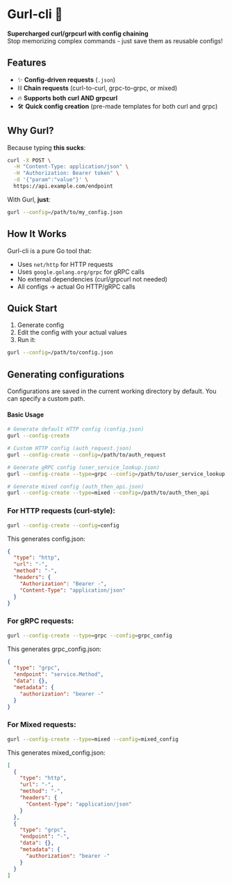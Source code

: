 # Gurl-cli 🚀

**Supercharged curl/grpcurl with config chaining**  
Stop memorizing complex commands - just save them as reusable configs!

## Features

- ✨ **Config-driven requests** (`.json`)
- ⛓️ **Chain requests** (curl-to-curl, grpc-to-grpc, or mixed)
- 🔥 **Supports both curl AND grpcurl**
- 🛠️ **Quick config creation** (pre-made templates for both curl and grpc)

## Why Gurl?

Because typing **this sucks**:
```bash
curl -X POST \
  -H "Content-Type: application/json" \
  -H "Authorization: Bearer token" \
  -d '{"param":"value"}' \
  https://api.example.com/endpoint
```
With Gurl, **just**:
```bash
gurl --config=/path/to/my_config.json
```

## How It Works

Gurl-cli is a pure Go tool that:
- Uses `net/http` for HTTP requests
- Uses `google.golang.org/grpc` for gRPC calls
- No external dependencies (curl/grpcurl not needed)
- All configs → actual Go HTTP/gRPC calls

## Quick Start
1. Generate config
2. Edit the config with your actual values
3. Run it:
```bash
gurl --config=/path/to/config.json
```

## Generating configurations
Configurations are saved in the current working directory by default. You can specify a custom path.

#### Basic Usage
```bash
# Generate default HTTP config (config.json)
gurl --config-create

# Custom HTTP config (auth_request.json)
gurl --config-create --config=/path/to/auth_request

# Generate gRPC config (user_service_lookup.json)
gurl --config-create --type=grpc --config=/path/to/user_service_lookup

# Generate mixed config (auth_then_api.json)
gurl --config-create --type=mixed --config=/path/to/auth_then_api
```

### For HTTP requests (curl-style):
```bash
gurl --config-create --config=config
```
This generates config.json:
```json
{
  "type": "http",
  "url": "-",
  "method": "-",
  "headers": {
    "Authorization": "Bearer -",
    "Content-Type": "application/json"
  }
}
```

### For gRPC requests:
```bash
gurl --config-create --type=grpc --config=grpc_config
```
This generates grpc_config.json:
```json
{
  "type": "grpc",
  "endpoint": "service.Method",
  "data": {},
  "metadata": {
    "authorization": "bearer -"
  }
}
```

### For Mixed requests:
```bash
gurl --config-create --type=mixed --config=mixed_config
```
This generates mixed_config.json:
```json
[
  {
    "type": "http",
    "url": "-",
    "method": "-",
    "headers": {
      "Content-Type": "application/json"
    }
  },
  {
    "type": "grpc",
    "endpoint": "-",
    "data": {},
    "metadata": {
      "authorization": "bearer -"
    }
  }
]
```
